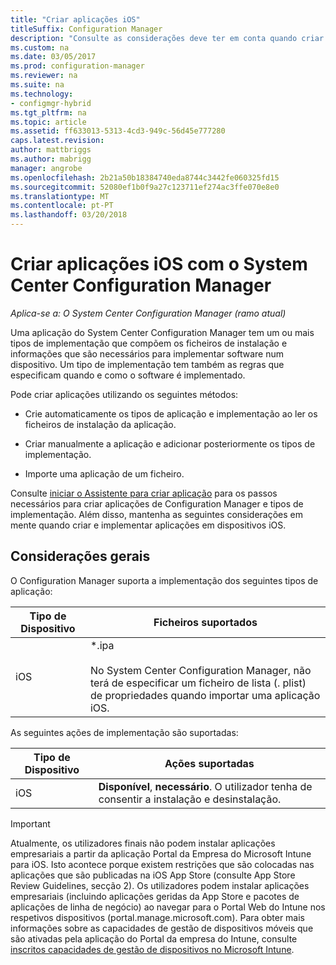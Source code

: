 ```yaml
---
title: "Criar aplicações iOS"
titleSuffix: Configuration Manager
description: "Consulte as considerações deve ter em conta quando criar e implementar aplicações em dispositivos iOS."
ms.custom: na
ms.date: 03/05/2017
ms.prod: configuration-manager
ms.reviewer: na
ms.suite: na
ms.technology:
- configmgr-hybrid
ms.tgt_pltfrm: na
ms.topic: article
ms.assetid: ff633013-5313-4cd3-949c-56d45e777280
caps.latest.revision: 
author: mattbriggs
ms.author: mabrigg
manager: angrobe
ms.openlocfilehash: 2b21a50b18384740eda8744c3442fe060325fd15
ms.sourcegitcommit: 52080ef1b0f9a27c123711ef274ac3ffe070e8e0
ms.translationtype: MT
ms.contentlocale: pt-PT
ms.lasthandoff: 03/20/2018
---
```

# <a name="create-ios-applications-with-system-center-configuration-manager"></a>Criar aplicações iOS com o System Center Configuration Manager

*Aplica-se a: O System Center Configuration Manager (ramo atual)*

Uma aplicação do System Center Configuration Manager tem um ou mais tipos de implementação que compõem os ficheiros de instalação e informações que são necessários para implementar software num dispositivo. Um tipo de implementação tem também as regras que especificam quando e como o software é implementado.  

 Pode criar aplicações utilizando os seguintes métodos:  

-   Crie automaticamente os tipos de aplicação e implementação ao ler os ficheiros de instalação da aplicação.  

-   Criar manualmente a aplicação e adicionar posteriormente os tipos de implementação.  

-   Importe uma aplicação de um ficheiro.  

Consulte [iniciar o Assistente para criar aplicação](../../apps/deploy-use/create-applications.md#start-the-create-application-wizard) para os passos necessários para criar aplicações de Configuration Manager e tipos de implementação. Além disso, mantenha as seguintes considerações em mente quando criar e implementar aplicações em dispositivos iOS.  

## <a name="general-considerations"></a>Considerações gerais  
 O Configuration Manager suporta a implementação dos seguintes tipos de aplicação:  

|Tipo de Dispositivo|Ficheiros suportados|  
|-----------------|---------------------|  
|iOS|*.ipa<br /><br /> No System Center Configuration Manager, não terá de especificar um ficheiro de lista (. plist) de propriedades quando importar uma aplicação iOS.|  

 As seguintes ações de implementação são suportadas:  

|Tipo de Dispositivo|Ações suportadas|  
|-----------------|-----------------------|  
|iOS|**Disponível**, **necessário**. O utilizador tenha de consentir a instalação e desinstalação.

> [!IMPORTANT]  
>  Atualmente, os utilizadores finais não podem instalar aplicações empresariais a partir da aplicação Portal da Empresa do Microsoft Intune para iOS. Isto acontece porque existem restrições que são colocadas nas aplicações que são publicadas na iOS App Store (consulte App Store Review Guidelines, secção 2). Os utilizadores podem instalar aplicações empresariais (incluindo aplicações geridas da App Store e pacotes de aplicações de linha de negócio) ao navegar para o Portal Web do Intune nos respetivos dispositivos (portal.manage.microsoft.com). Para obter mais informações sobre as capacidades de gestão de dispositivos móveis que são ativadas pela aplicação do Portal da empresa do Intune, consulte [inscritos capacidades de gestão de dispositivos no Microsoft Intune](https://technet.microsoft.com/library/dn600287.aspx).  
